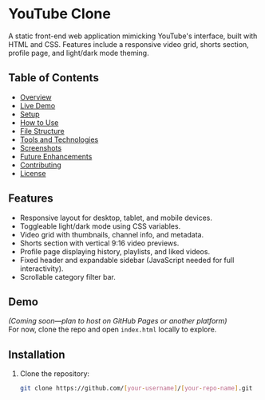 # YouTube Clone

A static front-end web application mimicking YouTube's interface, built with HTML and CSS. Features include a responsive video grid, shorts section, profile page, and light/dark mode theming.

## Table of Contents
- [Overview](#overview)
- [Live Demo](#live-demo)
- [Setup](#setup)
- [How to Use](#how-to-use)
- [File Structure](#file-structure)
- [Tools and Technologies](#tools-and-technologies)
- [Screenshots](#screenshots)
- [Future Enhancements](#future-enhancements)
- [Contributing](#contributing)
- [License](#license)

## Features
- Responsive layout for desktop, tablet, and mobile devices.
- Toggleable light/dark mode using CSS variables.
- Video grid with thumbnails, channel info, and metadata.
- Shorts section with vertical 9:16 video previews.
- Profile page displaying history, playlists, and liked videos.
- Fixed header and expandable sidebar (JavaScript needed for full interactivity).
- Scrollable category filter bar.

## Demo
*(Coming soon—plan to host on GitHub Pages or another platform)*  
For now, clone the repo and open `index.html` locally to explore.

## Installation
1. Clone the repository:
   ```bash
   git clone https://github.com/[your-username]/[your-repo-name].git
